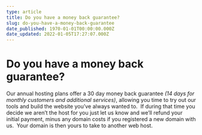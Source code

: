 ```yaml
---
type: article
title: Do you have a money back guarantee?
slug: do-you-have-a-money-back-guarantee
date_published: 1970-01-01T00:00:00.000Z
date_updated: 2022-01-05T17:27:07.000Z
---
```


# Do you have a money back guarantee?

Our annual hosting plans offer a 30 day money back guarantee *(14 days for monthly customers and additional services)*, allowing you time to try out our tools and build the website you’ve always wanted to.  If during that time you decide we aren’t the host for you just let us know and we’ll refund your initial payment, minus any domain costs if you registered a new domain with us.  Your domain is then yours to take to another web host.